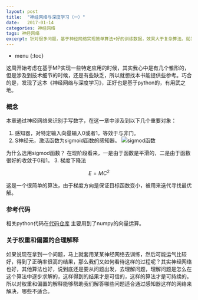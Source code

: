 ```yaml
---
layout:	post
title:	"神经网络与深度学习（一）"
date:	2017-01-14
categories:	神经网络
tags: 神经网络
excerpt: 针对很多问题，基于神经网络实现简单算法+好的训练数据，效果大于复杂算法。就手写数字识别而言，经过良好训练的神经网络识别率甚至超过人脑。神经网络的速度慢是在训练阶段，就和人的学习阶段一样，等到训练完成之后，在其他平台甚至移动平台上可以快速的响应输入。
---
```


* menu
{:toc}

这周开始考虑在基于MP实现一些特定应用的时候，其实我心中是有几个雏形的，但是涉及到技术细节的时候，还是有些缺乏，所以就想找本书能提供些参考。巧合的是，发现了这本《神经网络与深度学习》，正好也是基于python的，有用武之地。

### 概念

本章通过神经网络来识别手写数字，在这一章中涉及到以下几个重要对象：

1. 感知器，对特定输入向量输入0或者1，等效于与非门。
2. S神经元，激活函数为sigmoid函数的感知器。
![sigmod函数](https://github.com/abcamus/abcamus.github.io/raw/master/_pic/sigmod.png)

为什么选用sigmod函数？
在现阶段看来，一是由于函数是平滑的，二是由于函数很好的收敛于0和1。
3. 梯度下降法

$$E=MC^2$$

这是一个很简单的算法，由于梯度方向是保证目标函数变小，被用来迭代寻找最优解。

### 参考代码
相关python代码在[代码仓库](https://github.com/mnielsen/neural-networks-and-deep-learning.git)
主要用到了numpy的向量运算。

### 关于权重和偏置的合理解释
如果说现在拿到一个问题，马上就套用某某神经网络去训练，然后可能运气比较好，得到了正确率很高的结果，那么我们又如何看待这样的过程呢？其实神经网络也好，其他算法也好，说到底还是要从问题出发，去理解问题，理解问题是怎么在这个算法中逐步求解的，这样得到的结果才是可信的，这样的算法才是可持续的。所以对权重和偏置的解释能够帮助我们解答哪些问题适合通过感知器这样的网络来解决，哪些不适合。
